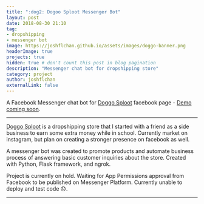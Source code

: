 ```yaml
---
title: ":dog2: Dogoo Sploot Messenger Bot"
layout: post
date: 2018-08-30 21:10
tag: 
- dropshipping
- messenger bot
image: https://joshflchan.github.io/assets/images/doggo-banner.png
headerImage: true
projects: true
hidden: true # don't count this post in blog pagination
description: "Messenger chat bot for dropshipping store"
category: project
author: joshflchan
externalLink: false
---
```


<!---![Screenshot](https://raw.githubusercontent.com/joshflchan/joshflchan.github.io/master/assets/images/vrEMDR.PNG)--->

A Facebook Messenger chat bot for [Doggo Sploot](https://www.facebook.com/DOGGOSPLOOT/) facebook page - [Demo coming soon](https://joshflchan.github.io/projects/coming-soon).

---

[Doggo Sploot](https://www.instagram.com/doggo.sploot/) is a dropshipping store that I started with a friend as a side business to earn some extra money while in school. Currently market on instagram, but plan on creating a stronger presence on facebook as well. 

A messenger bot was created to promote products and automate business process of answering basic customer inquiries about the store. Created with Python, Flask framework, and ngrok. 

Project is currently on hold. Waiting for App Permissions approval from Facebook to be published on Messenger Platform. Currently unable to deploy and test code :disappointed:. 

---


